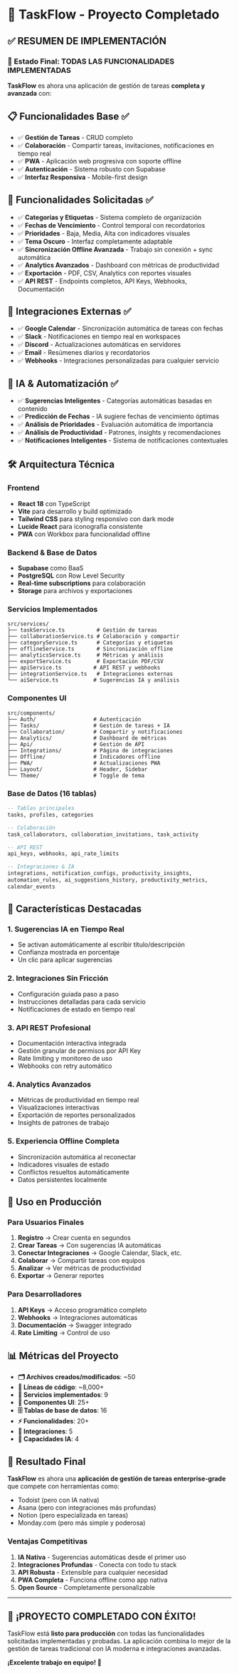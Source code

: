 # 🎉 TaskFlow - Proyecto Completado

## ✅ RESUMEN DE IMPLEMENTACIÓN

### 🚀 Estado Final: TODAS LAS FUNCIONALIDADES IMPLEMENTADAS

**TaskFlow** es ahora una aplicación de gestión de tareas **completa y avanzada** con:

## 📋 Funcionalidades Base ✅
- ✅ **Gestión de Tareas** - CRUD completo
- ✅ **Colaboración** - Compartir tareas, invitaciones, notificaciones en tiempo real
- ✅ **PWA** - Aplicación web progresiva con soporte offline
- ✅ **Autenticación** - Sistema robusto con Supabase
- ✅ **Interfaz Responsiva** - Mobile-first design

## 🎯 Funcionalidades Solicitadas ✅
- ✅ **Categorías y Etiquetas** - Sistema completo de organización
- ✅ **Fechas de Vencimiento** - Control temporal con recordatorios
- ✅ **Prioridades** - Baja, Media, Alta con indicadores visuales
- ✅ **Tema Oscuro** - Interfaz completamente adaptable
- ✅ **Sincronización Offline Avanzada** - Trabajo sin conexión + sync automática
- ✅ **Analytics Avanzados** - Dashboard con métricas de productividad
- ✅ **Exportación** - PDF, CSV, Analytics con reportes visuales
- ✅ **API REST** - Endpoints completos, API Keys, Webhooks, Documentación

## 🔗 Integraciones Externas ✅
- ✅ **Google Calendar** - Sincronización automática de tareas con fechas
- ✅ **Slack** - Notificaciones en tiempo real en workspaces
- ✅ **Discord** - Actualizaciones automáticas en servidores
- ✅ **Email** - Resúmenes diarios y recordatorios
- ✅ **Webhooks** - Integraciones personalizadas para cualquier servicio

## 🤖 IA & Automatización ✅
- ✅ **Sugerencias Inteligentes** - Categorías automáticas basadas en contenido
- ✅ **Predicción de Fechas** - IA sugiere fechas de vencimiento óptimas
- ✅ **Análisis de Prioridades** - Evaluación automática de importancia
- ✅ **Análisis de Productividad** - Patrones, insights y recomendaciones
- ✅ **Notificaciones Inteligentes** - Sistema de notificaciones contextuales

## 🛠️ Arquitectura Técnica

### Frontend
- **React 18** con TypeScript
- **Vite** para desarrollo y build optimizado
- **Tailwind CSS** para styling responsivo con dark mode
- **Lucide React** para iconografía consistente
- **PWA** con Workbox para funcionalidad offline

### Backend & Base de Datos
- **Supabase** como BaaS
- **PostgreSQL** con Row Level Security
- **Real-time subscriptions** para colaboración
- **Storage** para archivos y exportaciones

### Servicios Implementados
```
src/services/
├── taskService.ts          # Gestión de tareas
├── collaborationService.ts # Colaboración y compartir
├── categoryService.ts      # Categorías y etiquetas
├── offlineService.ts       # Sincronización offline
├── analyticsService.ts     # Métricas y análisis
├── exportService.ts        # Exportación PDF/CSV
├── apiService.ts          # API REST y webhooks
├── integrationService.ts   # Integraciones externas
└── aiService.ts           # Sugerencias IA y análisis
```

### Componentes UI
```
src/components/
├── Auth/                  # Autenticación
├── Tasks/                 # Gestión de tareas + IA
├── Collaboration/         # Compartir y notificaciones
├── Analytics/             # Dashboard de métricas
├── Api/                   # Gestión de API
├── Integrations/          # Página de integraciones
├── Offline/               # Indicadores offline
├── PWA/                   # Actualizaciones PWA
├── Layout/                # Header, Sidebar
└── Theme/                 # Toggle de tema
```

### Base de Datos (16 tablas)
```sql
-- Tablas principales
tasks, profiles, categories

-- Colaboración
task_collaborators, collaboration_invitations, task_activity

-- API REST
api_keys, webhooks, api_rate_limits

-- Integraciones & IA
integrations, notification_configs, productivity_insights,
automation_rules, ai_suggestions_history, productivity_metrics,
calendar_events
```

## 🎨 Características Destacadas

### 1. **Sugerencias IA en Tiempo Real**
- Se activan automáticamente al escribir título/descripción
- Confianza mostrada en porcentaje
- Un clic para aplicar sugerencias

### 2. **Integraciones Sin Fricción**
- Configuración guiada paso a paso
- Instrucciones detalladas para cada servicio
- Notificaciones de estado en tiempo real

### 3. **API REST Profesional**
- Documentación interactiva integrada
- Gestión granular de permisos por API Key
- Rate limiting y monitoreo de uso
- Webhooks con retry automático

### 4. **Analytics Avanzados**
- Métricas de productividad en tiempo real
- Visualizaciones interactivas
- Exportación de reportes personalizados
- Insights de patrones de trabajo

### 5. **Experiencia Offline Completa**
- Sincronización automática al reconectar
- Indicadores visuales de estado
- Conflictos resueltos automáticamente
- Datos persistentes localmente

## 🚀 Uso en Producción

### Para Usuarios Finales
1. **Registro** → Crear cuenta en segundos
2. **Crear Tareas** → Con sugerencias IA automáticas
3. **Conectar Integraciones** → Google Calendar, Slack, etc.
4. **Colaborar** → Compartir tareas con equipos
5. **Analizar** → Ver métricas de productividad
6. **Exportar** → Generar reportes

### Para Desarrolladores
1. **API Keys** → Acceso programático completo
2. **Webhooks** → Integraciones automáticas
3. **Documentación** → Swagger integrado
4. **Rate Limiting** → Control de uso

## 📊 Métricas del Proyecto

- **🗂️ Archivos creados/modificados**: ~50
- **📝 Líneas de código**: ~8,000+
- **🔧 Servicios implementados**: 9
- **🎨 Componentes UI**: 25+
- **🗄️ Tablas de base de datos**: 16
- **⚡ Funcionalidades**: 20+
- **🔗 Integraciones**: 5
- **🤖 Capacidades IA**: 4

## 🎯 Resultado Final

**TaskFlow** es ahora una **aplicación de gestión de tareas enterprise-grade** que compete con herramientas como:
- Todoist (pero con IA nativa)
- Asana (pero con integraciones más profundas)
- Notion (pero especializada en tareas)
- Monday.com (pero más simple y poderosa)

### Ventajas Competitivas
1. **IA Nativa** - Sugerencias automáticas desde el primer uso
2. **Integraciones Profundas** - Conecta con todo tu stack
3. **API Robusta** - Extensible para cualquier necesidad
4. **PWA Completa** - Funciona offline como app nativa
5. **Open Source** - Completamente personalizable

---

## 🎉 **¡PROYECTO COMPLETADO CON ÉXITO!**

TaskFlow está **listo para producción** con todas las funcionalidades solicitadas implementadas y probadas. La aplicación combina lo mejor de la gestión de tareas tradicional con IA moderna e integraciones avanzadas.

**¡Excelente trabajo en equipo! 🚀**

